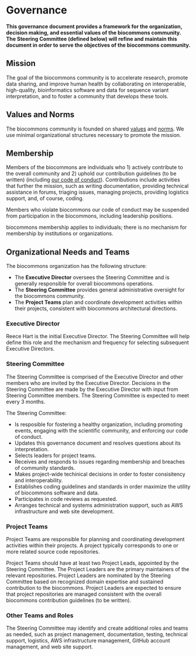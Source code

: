 # Governance

**This governance document provides a framework for the organization, decision making, and essential
values of the biocommons community. The Steering Committee (defined below) will refine and maintain
this document in order to serve the objectives of the biocommons community.**

## Mission

The goal of the biocommons community is to accelerate research, promote data sharing, and improve
human health by collaborating on interoperable, high-quality, bioinformatics software and data for
sequence variant interpretation, and to foster a community that develops these tools.

## Values and Norms

The biocommons community is founded on shared [values](/community/#values) and
[norms](/community/#norms). We use minimal organizational structures necessary to promote the
mission.

## Membership

Members of the biocommons are individuals who 1) actively contribute to the overall community and 2)
uphold our contribution guidelines (to be written) (including [our code of
conduct](/code-of-conduct/)). Contributions include activities that further the mission, such as
writing documentation, providing technical assistance in forums, triaging issues, managing projects,
providing logistics support, and, of course, coding.

Members who violate biocommons our code of conduct may be suspended from participation in the
biocommons, including leadership positions.

biocommons membership applies to individuals; there is no mechanism for membership by institutions
or organizations.

## Organizational Needs and Teams

The biocommons organization has the following structure:

- The **Executive Director** oversees the Steering Committee and is generally responsible for
  overall biocommons operations.
- The **Steering Committee** provides general administrative oversight for the biocommons community.
- The **Project Teams** plan and coordinate development activities within their projects,
  consistent with biocommons architectural directions.

### Executive Director

Reece Hart is the initial Executive Director.  The Steering Committee will help define this role and
the mechanism and frequency for selecting subsequent Executive Directors.

### Steering Committee

The Steering Committee is comprised of the Executive Director and other members who are invited by
the Executive Director. Decisions in the Steering Committee are made by the Executive Director with
input from Steering Committee members. The Steering Committee is expected to meet every 3 months.

The Steering Committee:

- Is resposible for fostering a healthy organization, including promoting events, engaging with the
  scientific community, and enforcing our code of conduct.
- Updates this governance document and resolves questions about its interpretation.
- Selects leaders for project teams.
- Receives and responds to issues regarding membership and breaches of community standards.
- Makes project-wide techinical decisions in order to foster consisitency and interoperability.
- Establishes coding guidelines and standards in order maximize the utility of biocommons software
  and data.
- Participates in code reviews as requested.
- Arranges technical and systems administration support, such as AWS infrastructure and web site
  development.

### Project Teams

Project Teams are responsible for planning and coordinating development activities within their
projects. A project typically corresponds to one or more related source code repositories.

Project Teams should have at least two Project Leads, appointed by the Steering Committee. The
Project Leaders are the primary maintainers of the relevant repositories. Project Leaders are
nominated by the Steering Committee based on recognized domain expertise and sustained contribution
to the biocommons.  Project Leaders are expected to ensure that project repositories are managed
consistent with the overall biocommons contribution guidelines (to be written).

### Other Teams and Roles

The Steering Committee may identify and create additional roles and teams as needed, such as project
management, documentation, testing, technical support, logistics, AWS infrastructure management,
GitHub account management, and web site support.